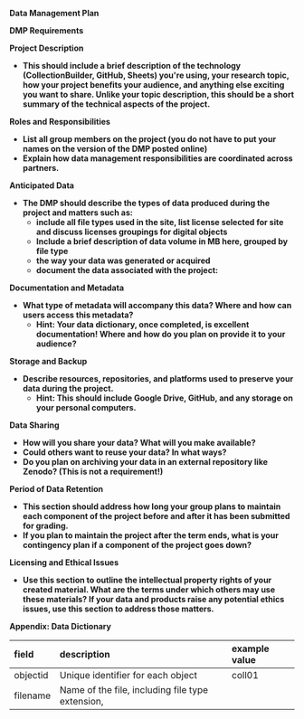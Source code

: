 **Data Management Plan**

**DMP Requirements**

**Project Description**

* **This should include a brief description of the technology (CollectionBuilder, GitHub, Sheets) you're using, your research topic, how your project benefits your audience, and anything else exciting you want to share. Unlike your topic description, this should be a short summary of the technical aspects of the project.**

**Roles and Responsibilities**

* **List all group members on the project (you do not have to put your names on the version of the DMP posted online)**  
* **Explain how data management responsibilities are coordinated across partners.**

**Anticipated Data**

* **The DMP should describe the types of data produced during the project and matters such as:**  
  * **include all file types used in the site, list license selected for site and discuss licenses groupings for digital objects**  
  * **Include a brief description of data volume in MB here, grouped by file type**  
  * **the way your data was generated or acquired**  
  * **document the data associated with the project:**

**Documentation and Metadata**

* **What type of metadata will accompany this data? Where and how can users access this metadata?**  
  * **Hint: Your data dictionary, once completed, is excellent documentation\! Where and how do you plan on provide it to your audience?**

**Storage and Backup** 

* **Describe resources, repositories, and platforms used to preserve your data during the project.**  
  * **Hint: This should include Google Drive, GitHub, and any storage on your personal computers.**

**Data Sharing**

* **How will you share your data? What will you make available?**  
* **Could others want to reuse your data? In what ways?**  
* **Do you plan on archiving your data in an external repository like Zenodo? (This is not a requirement\!)**

**Period of Data Retention**

* **This section should address how long your group plans to maintain each component of the project before and after it has been submitted for grading.**  
* **If you plan to maintain the project after the term ends, what is your contingency plan if a component of the project goes down?**

**Licensing and Ethical Issues**

* **Use this section to outline the intellectual property rights of your created material.  What are the terms under which others may use these materials? If your data and products raise any potential ethics issues, use this section to address those matters.**

**Appendix: Data Dictionary**

| field | description | example value |
| :---- | :---- | :---- |
| objectid | Unique identifier for each object | coll01 |
| filename | Name of the file, including file type extension,  |  |

